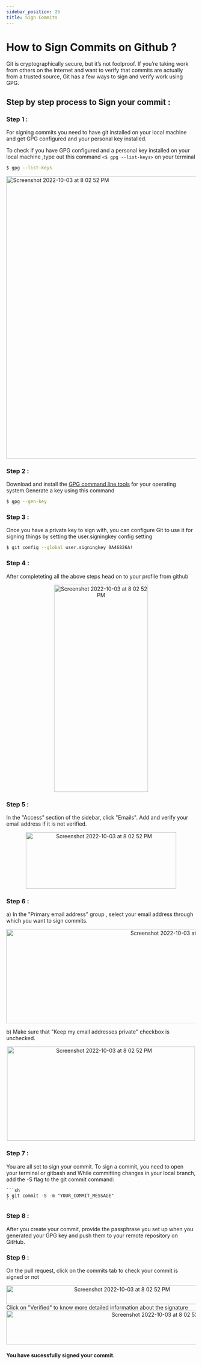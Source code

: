 ```yaml
---
sidebar_position: 26
title: Sign Commits
---
```


# How to Sign Commits on Github ?

Git is cryptographically secure, but it’s not foolproof. If you’re taking work from others on the internet and want to verify that commits are actually from a trusted source, Git has a few ways to sign and verify work using GPG.

## Step by step process to Sign your commit :

### Step 1 :

For signing commits you need to have git installed on your local machine and get GPG configured and your personal key installed.

To check if you have GPG configured and a personal key installed on your local machine ,type out this command `<$ gpg --list-keys>` on your terminal

```sh
$ gpg --list-keys
```

 <img width="750" alt="Screenshot 2022-10-03 at 8 02 52 PM" src="https://www.poftut.com/wp-content/uploads/2018/11/img_5bfa8a3061014.png"></img>

### Step 2 :

Download and install the <a href="https://www.gnupg.org/download/">GPG command line tools</a> for your operating system.Generate a key using this command

```sh
$ gpg --gen-key
```

### Step 3 :

Once you have a private key to sign with, you can configure Git to use it for signing things by setting the user.signingkey config setting

```sh
$ git config --global user.signingkey 0A46826A!
```

### Step 4 :

After completeting all the above steps head on to your profile from github

 <div align ="center">
 <img width="250" height="550" alt="Screenshot 2022-10-03 at 8 02 52 PM" src="https://i.postimg.cc/3J969FdB/Screenshot-2022-10-10-232326.png"></img>
 </div>

### Step 5 :

In the "Access" section of the sidebar, click "Emails". Add and verify your email address if it is not verified.

 <div align ="center">
 <img width="400" height="150" alt="Screenshot 2022-10-03 at 8 02 52 PM" src="https://docs.github.com/assets/cb-1827/images/help/settings/add-email-address.png"></img>
 </div>

### Step 6 :

a) In the "Primary email address" group , select your email address through which you want to sign commits.

 <div align ="center">
 <img width="900" height="250" alt="Screenshot 2022-10-03 at 8 02 52 PM" src="https://i.postimg.cc/Bvh7BSbn/Screenshot-2022-10-10-233244.png"></img>
 </div>

b) Make sure that "Keep my email addresses private" checkbox is unchecked.

 <div align ="center">
 <img width="500" height="250" alt="Screenshot 2022-10-03 at 8 02 52 PM" src="https://i.postimg.cc/PJbbfHLj/Screenshot-2022-10-10-233947.png"></img>
 </div>

### Step 7 :

You are all set to sign your commit. To sign a commit, you need to open your terminal or gitbash and While committing changes in your local branch, add the -S flag to the git commit command:

    ```sh
    $ git commit -S -m "YOUR_COMMIT_MESSAGE"
    ```

### Step 8 :

After you create your commit, provide the passphrase you set up when you generated your GPG key and push them to your remote repository on GitHub.

### Step 9 :

On the pull request, click on the commits tab to check your commit is signed or not

 <div align ="center">
 <img width="600" height="50" alt="Screenshot 2022-10-03 at 8 02 52 PM" src="https://i.postimg.cc/Z5BvYZvy/Screenshot-2022-10-11-001248.png"></img>
 </div>
 Click on "Verified" to know more detailed information about the signature

 <div align ="center">
 <img width="800" height="90" alt="Screenshot 2022-10-03 at 8 02 52 PM" src="https://i.postimg.cc/k48y2KVK/Screenshot-2022-10-11-001134.png"></img>
 </div>

#### You have sucessfully signed your commit.
